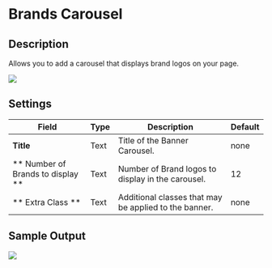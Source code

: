 # Brands Carousel

## Description

Allows you to add a carousel that displays brand logos on your page.

![](https://raw.githubusercontent.com/ibndawood/mcwpdoc/master/assets/images/vc-brand-carousel-settings.png)

## Settings

| Field | Type | Description | Default
| -- | -- | -- | -- |
| **Title** | Text | Title of the Banner Carousel. | none
| ** Number of Brands to display ** | Text | Number of Brand logos to display in the carousel. |  12
| ** Extra Class ** | Text | Additional classes that may be applied to the banner. | none


## Sample Output

![](https://raw.githubusercontent.com/ibndawood/mcwpdoc/master/assets/images/vc-BrandCarousel-output.png)

